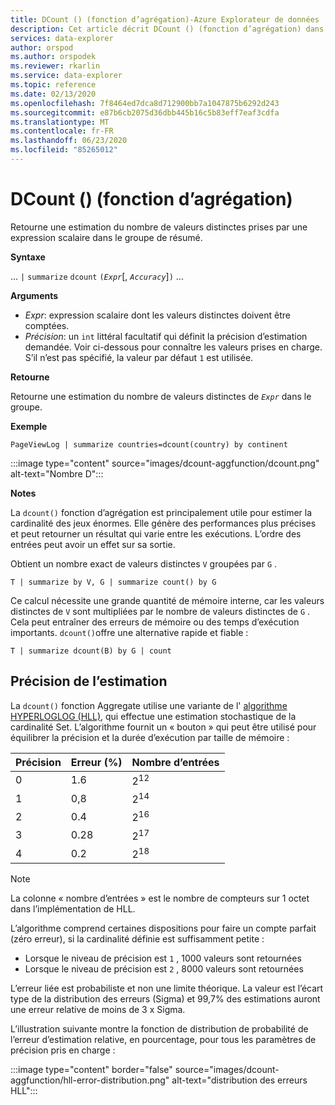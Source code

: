 ```yaml
---
title: DCount () (fonction d’agrégation)-Azure Explorateur de données
description: Cet article décrit DCount () (fonction d’agrégation) dans Azure Explorateur de données.
services: data-explorer
author: orspod
ms.author: orspodek
ms.reviewer: rkarlin
ms.service: data-explorer
ms.topic: reference
ms.date: 02/13/2020
ms.openlocfilehash: 7f8464ed7dca8d712900bb7a1047875b6292d243
ms.sourcegitcommit: e87b6cb2075d36dbb445b16c5b83eff7eaf3cdfa
ms.translationtype: MT
ms.contentlocale: fr-FR
ms.lasthandoff: 06/23/2020
ms.locfileid: "85265012"
---
```

# <a name="dcount-aggregation-function"></a>DCount () (fonction d’agrégation)

Retourne une estimation du nombre de valeurs distinctes prises par une expression scalaire dans le groupe de résumé.

**Syntaxe**

... `|` `summarize` `dcount` `(`*`Expr`*[, *`Accuracy`*]`)` ...

**Arguments**

* *Expr*: expression scalaire dont les valeurs distinctes doivent être comptées.
* *Précision*: un `int` littéral facultatif qui définit la précision d’estimation demandée. Voir ci-dessous pour connaître les valeurs prises en charge. S’il n’est pas spécifié, la valeur par défaut `1` est utilisée.

**Retourne**

Retourne une estimation du nombre de valeurs distinctes de *`Expr`* dans le groupe.

**Exemple**

```kusto
PageViewLog | summarize countries=dcount(country) by continent
```

:::image type="content" source="images/dcount-aggfunction/dcount.png" alt-text="Nombre D":::

**Notes**

La `dcount()` fonction d’agrégation est principalement utile pour estimer la cardinalité des jeux énormes. Elle génère des performances plus précises et peut retourner un résultat qui varie entre les exécutions. L’ordre des entrées peut avoir un effet sur sa sortie.

Obtient un nombre exact de valeurs distinctes `V` groupées par `G` .

```kusto
T | summarize by V, G | summarize count() by G
```

Ce calcul nécessite une grande quantité de mémoire interne, car les valeurs distinctes de `V` sont multipliées par le nombre de valeurs distinctes de `G` .
Cela peut entraîner des erreurs de mémoire ou des temps d’exécution importants. 
`dcount()`offre une alternative rapide et fiable :

```kusto
T | summarize dcount(B) by G | count
```

## <a name="estimation-accuracy"></a>Précision de l’estimation

La `dcount()` fonction Aggregate utilise une variante de l' [algorithme HYPERLOGLOG (HLL)](https://en.wikipedia.org/wiki/HyperLogLog), qui effectue une estimation stochastique de la cardinalité Set. L’algorithme fournit un « bouton » qui peut être utilisé pour équilibrer la précision et la durée d’exécution par taille de mémoire :

|Précision|Erreur (%)|Nombre d’entrées   |
|--------|---------|--------------|
|       0|      1.6|2<sup>12</sup>|
|       1|      0,8|2<sup>14</sup>|
|       2|      0.4|2<sup>16</sup>|
|       3|     0.28|2<sup>17</sup>|
|       4|      0.2|2<sup>18</sup>|

> [!NOTE]
> La colonne « nombre d’entrées » est le nombre de compteurs sur 1 octet dans l’implémentation de HLL.

L’algorithme comprend certaines dispositions pour faire un compte parfait (zéro erreur), si la cardinalité définie est suffisamment petite :
* Lorsque le niveau de précision est `1` , 1000 valeurs sont retournées
* Lorsque le niveau de précision est `2` , 8000 valeurs sont retournées

L’erreur liée est probabiliste et non une limite théorique. La valeur est l’écart type de la distribution des erreurs (Sigma) et 99,7% des estimations auront une erreur relative de moins de 3 x Sigma.

L’illustration suivante montre la fonction de distribution de probabilité de l’erreur d’estimation relative, en pourcentage, pour tous les paramètres de précision pris en charge :

:::image type="content" border="false" source="images/dcount-aggfunction/hll-error-distribution.png" alt-text="distribution des erreurs HLL":::
